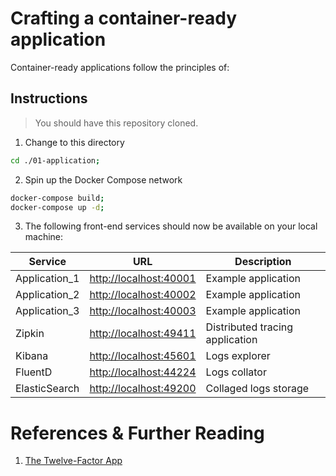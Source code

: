 # Crafting a container-ready application
Container-ready applications follow the principles of:

## Instructions
> You should have this repository cloned.

1. Change to this directory

  ```bash
  cd ./01-application;
  ```

2. Spin up the Docker Compose network

  ```bash
  docker-compose build;
  docker-compose up -d;
  ```

3. The following front-end services should now be available on your local machine:

  | Service | URL | Description |
  | --- | --- | --- |
  | Application_1 | [http://localhost:40001](http://localhost:40001) | Example application |
  | Application_2 | [http://localhost:40002](http://localhost:40002) | Example application |
  | Application_3 | [http://localhost:40003](http://localhost:40003) | Example application |
  | Zipkin | [http://localhost:49411](http://localhost:49411) | Distributed tracing application |
  | Kibana | [http://localhost:45601](http://localhost:45601) | Logs explorer |
  | FluentD | [http://localhost:44224](http://localhost:44224) | Logs collator |
  | ElasticSearch | [http://localhost:49200](http://localhost:49200) | Collaged logs storage |

# References & Further Reading
1. [The Twelve-Factor App](https://12factor.net/)